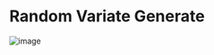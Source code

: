 # Random Variate Generate
![image](https://user-images.githubusercontent.com/36982217/204156897-88ea8a57-fb97-4558-a2a8-86d90d502404.png)
